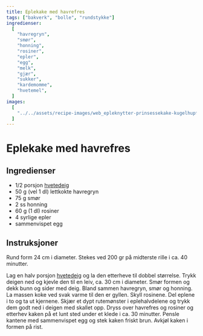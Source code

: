 ```yaml
---
title: Eplekake med havrefres
tags: ["bakverk", "bolle", "rundstykke"]
ingredienser:
  [
    "havregryn",
    "smør",
    "honning",
    "rosiner",
    "epler",
    "egg",
    "melk",
    "gjær",
    "sukker",
    "kardemomme",
    "hvetemel",
  ]
images:
  [
    "../../assets/recipe-images/web_epleknytter-prinsessekake-kugelhupf-korintflette-eplekake-med-havrefres.jpg",
  ]
---
```


# Eplekake med havrefres

## Ingredienser

- 1/2 porsjon [hvetedeig](./hvetedeig)
- 50 g (vel 1 dl) lettkokte havregryn
- 75 g smør
- 2 ss honning
- 60 g (1 dl) rosiner
- 4 syrlige epler
- sammenvispet egg

## Instruksjoner

Rund form 24 cm i diameter. Stekes ved 200 gr på midterste rille i ca. 40 minutter.

Lag en halv porsjon [hvetedeig](./hvetedeig) og la den etterheve til dobbel størrelse. Trykk deigen ned og kjevle den til en leiv, ca. 30 cm i diameter. Smør formen og dekk bunn og sider med deig. Bland sammen havregryn, smør og honning. La massen koke ved svak varme til den er gyllen. Skyll rosinene. Del eplene i to og ta ut kjernene. Skjær et dypt rutemønster i eplehalvdelene og trykk dem godt ned i deigen med skallet opp. Dryss over havrefres og rosiner og etterhev kaken på et lunt sted under et klede i ca. 30 minutter. Pensle kantene med sammenvispet egg og stek kaken friskt brun. Avkjøl kaken i formen på rist.
